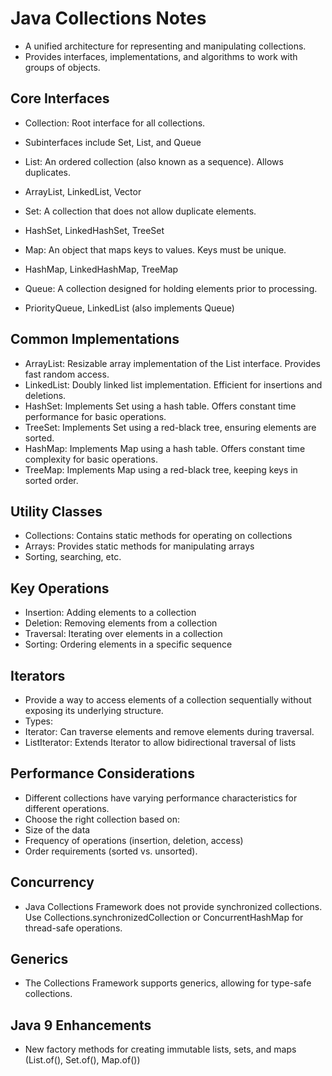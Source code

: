 # Java Collections Notes
- A unified architecture for representing and manipulating collections.
- Provides interfaces, implementations, and algorithms to work with groups of objects.

## Core Interfaces
- Collection: Root interface for all collections.
 - Subinterfaces include Set, List, and Queue

- List: An ordered collection (also known as a sequence). Allows duplicates.
 - ArrayList, LinkedList, Vector

- Set: A collection that does not allow duplicate elements.
 - HashSet, LinkedHashSet, TreeSet

- Map: An object that maps keys to values. Keys must be unique.
 - HashMap, LinkedHashMap, TreeMap

- Queue: A collection designed for holding elements prior to processing.
 - PriorityQueue, LinkedList (also implements Queue)

## Common Implementations
- ArrayList: Resizable array implementation of the List interface. Provides fast random access.
- LinkedList: Doubly linked list implementation. Efficient for insertions and deletions.
- HashSet: Implements Set using a hash table. Offers constant time performance for basic operations.
- TreeSet: Implements Set using a red-black tree, ensuring elements are sorted.
- HashMap: Implements Map using a hash table. Offers constant time complexity for basic operations.
- TreeMap: Implements Map using a red-black tree, keeping keys in sorted order.
## Utility Classes
- Collections: Contains static methods for operating on collections
- Arrays: Provides static methods for manipulating arrays 
- Sorting, searching, etc.

## Key Operations
- Insertion: Adding elements to a collection
- Deletion: Removing elements from a collection
- Traversal: Iterating over elements in a collection
- Sorting: Ordering elements in a specific sequence

## Iterators
- Provide a way to access elements of a collection sequentially without exposing its underlying structure.
- Types:
 - Iterator: Can traverse elements and remove elements during traversal.
 - ListIterator: Extends Iterator to allow bidirectional traversal of lists

## Performance Considerations
- Different collections have varying performance characteristics for different operations.
- Choose the right collection based on:
 - Size of the data
 - Frequency of operations (insertion, deletion, access)
 - Order requirements (sorted vs. unsorted).

## Concurrency
- Java Collections Framework does not provide synchronized collections. Use Collections.synchronizedCollection or ConcurrentHashMap for thread-safe operations.

## Generics
- The Collections Framework supports generics, allowing for type-safe collections.

## Java 9 Enhancements
- New factory methods for creating immutable lists, sets, and maps (List.of(), Set.of(), Map.of())
